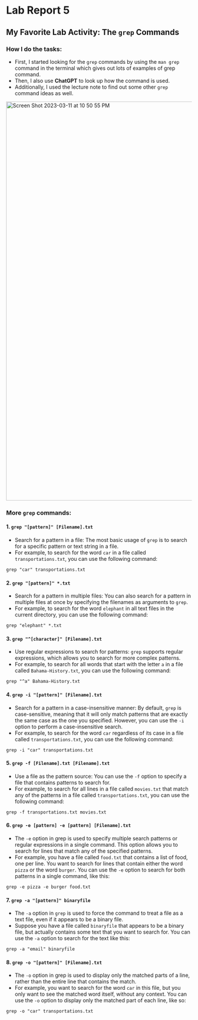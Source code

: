 # Lab Report 5
## My Favorite Lab Activity: The ```grep``` Commands
### How I do the tasks:
- First, I started looking for the ```grep``` commands by using the ```man grep``` command in the terminal which gives out lots of examples of grep command.
- Then, I also use **ChatGPT** to look up how the command is used. 
- Additionally, I used the lecture note to find out some other ```grep``` command ideas as well.

<img width="1079" alt="Screen Shot 2023-03-11 at 10 50 55 PM" src="https://user-images.githubusercontent.com/122575008/224529157-7c514de6-c90a-4f18-9ae7-e26402d82e9f.png">

### More ```grep``` commands:

#### 1. ```grep "[pattern]" [Filename].txt```
- Search for a pattern in a file: The most basic usage of ```grep``` is to search for a specific pattern or text string in a file. 
- For example, to search for the word ```car``` in a file called ```transportations.txt```, you can use the following command:
```
grep "car" transportations.txt
````

#### 2. ```grep "[pattern]" *.txt```
- Search for a pattern in multiple files: You can also search for a pattern in multiple files at once by specifying the filenames as arguments to ```grep```. 
- For example, to search for the word ```elephant``` in all text files in the current directory, you can use the following command:
```
grep "elephant" *.txt
```

#### 3. ```grep "^[character]" [Filename].txt```
- Use regular expressions to search for patterns: ```grep``` supports regular expressions, which allows you to search for more complex patterns. 
- For example, to search for all words that start with the letter ```a``` in a file called ```Bahama-History.txt```, you can use the following command:
```
grep "^a" Bahama-History.txt
```

#### 4. ```grep -i "[pattern]" [Filename].txt```
- Search for a pattern in a case-insensitive manner: By default, ```grep``` is case-sensitive, meaning that it will only match patterns that are exactly the same case as the one you specified. However, you can use the ```-i``` option to perform a case-insensitive search. 
- For example, to search for the word ```car``` regardless of its case in a file called ```transportations.txt```, you can use the following command:
```
grep -i "car" transportations.txt
```

#### 5. ```grep -f [Filename].txt [Filename].txt```
- Use a file as the pattern source: You can use the ```-f``` option to specify a file that contains patterns to search for. 
- For example, to search for all lines in a file called ```movies.txt``` that match any of the patterns in a file called ```transportations.txt```, you can use the following command:
```
grep -f transportations.txt movies.txt
```

#### 6. ```grep -e [pattern] -e [pattern] [Filename].txt```
- The ```-e``` option in grep is used to specify multiple search patterns or regular expressions in a single command. This option allows you to search for lines that match any of the specified patterns. 
- For example, you have a file called ```food.txt``` that contains a list of food, one per line. You want to search for lines that contain either the word ```pizza``` or the word ```burger```. You can use the ```-e``` option to search for both patterns in a single command, like this:
```
grep -e pizza -e burger food.txt
```

#### 7. ```grep -a "[pattern]" binaryfile```
- The ```-a``` option in ```grep``` is used to force the command to treat a file as a text file, even if it appears to be a binary file.
- Suppose you have a file called ```binaryfile``` that appears to be a binary file, but actually contains some text that you want to search for. You can use the ```-a``` option to search for the text like this:
```
grep -a "email" binaryfile
```

#### 8. ```grep -o "[pattern]" [Filename].txt```
- The ```-o``` option in grep is used to display only the matched parts of a line, rather than the entire line that contains the match.
- For example, you want to search for the word ```car``` in this file, but you only want to see the matched word itself, without any context. You can use the ```-o``` option to display only the matched part of each line, like so:
```
grep -o "car" transportations.txt
```





